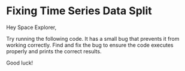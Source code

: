# Fixing Time Series Data Split

Hey Space Explorer,

Try running the following code. It has a small bug that prevents it from working correctly. Find and fix the bug to ensure the code executes properly and prints the correct results.

Good luck!